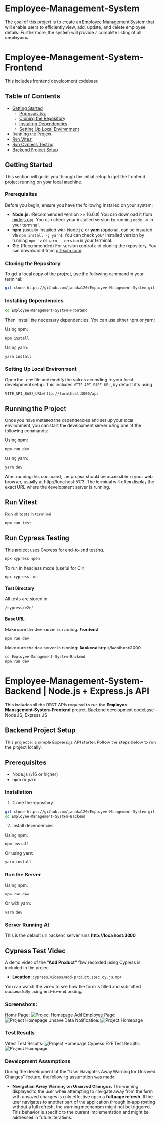 # Employee-Management-System

The goal of this project is to create an Employee Management System that will enable users to efficiently view, add, update, and delete employee details. Furthermore, the system will provide a complete listing of all employees.

# Employee-Management-System-Frontend

This includes frontend development codebase

## Table of Contents

- [Getting Started](#getting-started)
  - [Prerequisites](#prerequisites)
  - [Cloning the Repository](#cloning-the-repository)
  - [Installing Dependencies](#installing-dependencies)
  - [Setting Up Local Environment](#setting-up-local-environment)
- [Running the Project](#running-the-project)
- [Run Vitest](#run-vitest)
- [Run Cypress Testing](#run-cypress-testing)
- [Backend Project Setup](#backend-project-setup)

## Getting Started

This section will guide you through the initial setup to get the frontend project running on your local machine.

### Prerequisites

Before you begin, ensure you have the following installed on your system:

- **Node.js:** (Recommended version >= 16.0.0) You can download it from [nodejs.org](https://nodejs.org/). You can check your installed version by running `node -v` in your terminal.
- **npm** (usually installed with Node.js) or **yarn** (optional, can be installed via `npm install -g yarn`). You can check your installed version by running `npm -v` or `yarn --version` in your terminal.
- **Git:** (Recommended) For version control and cloning the repository. You can download it from [git-scm.com](https://git-scm.com/).

### Cloning the Repository

To get a local copy of the project, use the following command in your terminal:

```bash
git clone https://github.com/janaka120/Employee-Management-System.git
```

### Installing Dependencies

```bash
cd Employee-Management-System-Frontend
```

Then, install the necessary dependencies. You can use either npm or yarn:

Using npm:

```bash
npm install
```

Using yarn:

```bash
yarn install
```

### Setting Up Local Environment

Open the .env file and modify the values according to your local development setup. This includes `VITE_API_BASE_URL`, by default it's using

`VITE_API_BASE_URL=http://localhost:3000/api`

## Running the Project

Once you have installed the dependencies and set up your local environment, you can start the development server using one of the following commands:

Using npm:

```bash
npm run dev
```

Using yarn:

```bash
yarn dev
```

After running this command, the project should be accessible in your web browser, usually at http://localhost:5173. The terminal will often display the exact URL where the development server is running.

## Run Vitest

Run all tests in terminal

```bash
npm run test
```

## Run Cypress Testing

This project uses [Cypress](https://www.cypress.io/) for end-to-end testing.

```bash
npx cypress open
```

To run in headless mode (useful for CI):

```bash
npx cypress run
```

#### Test Directory

All tests are stored in:

```bash
/cypress/e2e/
```

#### Base URL

Make sure the dev server is running: **Frontend**

```bash
npm run dev
```

Make sure the dev server is running: **Backend** http://localhost:3000

```bash
cd Employee-Management-System-Backend
npm run dev
```

# Employee-Management-System-Backend | Node.js + Express.js API

This includes all the REST APIs required to run the **Employee-Management-System-Frontend** project. Backend development codebase - Node JS, Express JS

## Backend Project Setup

This project is a simple Express.js API starter. Follow the steps below to run the project locally.

## Prerequisites

- Node.js (v16 or higher)
- npm or yarn

### Installation

1. Clone the repository

```bash
git clone https://github.com/janaka120/Employee-Management-System.git
cd Employee-Management-System-Backend
```

2. Install dependencies

Using npm:

```bash
npm install
```

Or using yarn:

```bash
yarn install
```

### Run the Server

Using npm:

```bash
npm run dev
```

Or with yarn:

```bash
yarn dev
```

### Server Running At

This is the default url backend server runs **http://localhost:3000**

## Cypress Test Video

A demo video of the **"Add Product"** flow recorded using Cypress is included in the project.

- **Location**: `cypress/videos/add-product.spec.cy.js.mp4`

You can watch the video to see how the form is filled and submitted successfully using end-to-end testing.

### Screenshots:

Home Page: ![Project Homepage](Employee-Management-System-Frontend/public/images/screenshots/home-screen.png)
Add Employee Page: ![Project Homepage](Employee-Management-System-Frontend/public/images/screenshots/add-screen.png)
Unsave Data Notification: ![Project Homepage](Employee-Management-System-Frontend/public/images/screenshots/unsave-form-changes.png)

### Test Results

Vitest Test Results: ![Project Homepage](Employee-Management-System-Frontend/public/images/screenshots/vitest-result.png)
Cypress E2E Test Results: ![Project Homepage](Employee-Management-System-Frontend/public/images/screenshots/cypress-result.png)

### Development Assumptions

During the development of the "User Navigates Away Warning for Unsaved Changes" feature, the following assumption was made:

- **Navigation Away Warning on Unsaved Changes:** The warning displayed to the user when attempting to navigate away from the form with unsaved changes is only effective upon a **full page refresh**. If the user navigates to another part of the application through in-app routing without a full refresh, the warning mechanism might not be triggered. This behavior is specific to the current implementation and might be addressed in future iterations.
